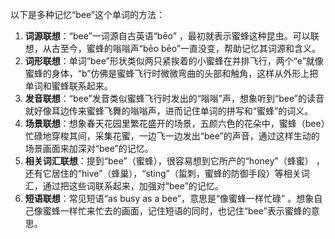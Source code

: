以下是多种记忆“bee”这个单词的方法：
1. **词源联想**：“bee”一词源自古英语“bēo” ，最初就表示蜜蜂这种昆虫。可以联想，从古至今，蜜蜂的嗡嗡声“bēo bēo”一直没变，帮助记忆其词源和含义。
2. **词形联想**：单词“bee”形状类似两只紧挨着的小蜜蜂在并排飞行，两个“e”就像蜜蜂的身体，“b”仿佛是蜜蜂飞行时微微弯曲的头部和触角，这样从外形上把单词和蜜蜂联系起来。
3. **发音联想**：“bee”发音类似蜜蜂飞行时发出的“嗡嗡”声，想象听到“bee”的读音就好像耳边传来蜜蜂飞舞的嗡嗡声，进而记住单词的拼写和“蜜蜂”的词义。
4. **场景联想**：想象春天花园里繁花盛开的场景，五颜六色的花朵中，蜜蜂（bee）忙碌地穿梭其间，采集花蜜，一边飞一边发出“bee”的声音，通过这样生动的场景画面来加深对“bee”的记忆。
5. **相关词汇联想**：提到“bee”（蜜蜂），很容易想到它所产的“honey”（蜂蜜） ，还有它居住的“hive”（蜂巢），“sting”（蜇刺，蜜蜂的防御手段）等相关词汇，通过把这些词联系起来，加强对“bee”的记忆。
6. **短语联想**：常见短语“as busy as a bee”，意思是“像蜜蜂一样忙碌” 。想象自己像蜜蜂一样忙来忙去的画面，记住短语的同时，也记住“bee”表示蜜蜂的意思。 